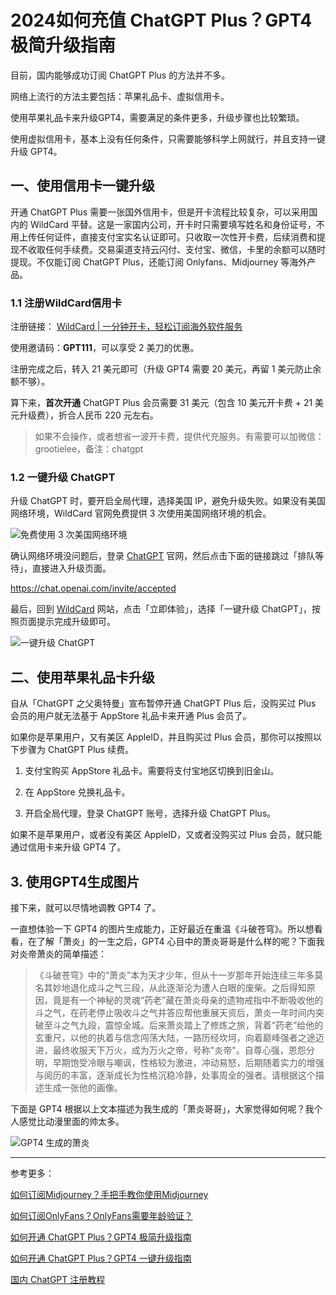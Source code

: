 # 2024如何充值 ChatGPT Plus？GPT4 极简升级指南

目前，国内能够成功订阅 ChatGPT Plus 的方法并不多。

网络上流行的方法主要包括：苹果礼品卡、虚拟信用卡。

使用苹果礼品卡来升级GPT4，需要满足的条件更多，升级步骤也比较繁琐。

使用虚拟信用卡，基本上没有任何条件，只需要能够科学上网就行，并且支持一键升级 GPT4。

## 一、使用信用卡一键升级

开通 ChatGPT Plus 需要一张国外信用卡，但是开卡流程比较复杂，可以采用国内的 WildCard 平替。这是一家国内公司，开卡时只需要填写姓名和身份证号，不用上传任何证件，直接支付宝实名认证即可。只收取一次性开卡费，后续消费和提现不收取任何手续费。交易渠道支持云闪付、支付宝、微信，卡里的余额可以随时提现。不仅能订阅 ChatGPT Plus，还能订阅 Onlyfans、Midjourney 等海外产品。

### 1.1 注册WildCard信用卡

注册链接： [WildCard | 一分钟开卡，轻松订阅海外软件服务](https://bewildcard.com/i/GPT111)

使用邀请码：**GPT111**，可以享受 2 美刀的优惠。

注册完成之后，转入 21 美元即可（升级 GPT4 需要 20 美元，再留 1 美元防止余额不够）。

算下来，**首次开通** ChatGPT Plus 会员需要 31 美元（包含 10 美元开卡费 + 21 美元升级费），折合人民币 220 元左右。

>如果不会操作，或者想省一波开卡费，提供代充服务。有需要可以加微信：grootielee，备注：chatgpt

### 1.2 一键升级 ChatGPT

升级 ChatGPT 时，要开启全局代理，选择美国 IP，避免升级失败。如果没有美国网络环境，WildCard 官网免费提供 3 次使用美国网络环境的机会。

![免费使用 3 次美国网络环境](https://groot-1253585616.cos.ap-shanghai.myqcloud.com/md/wildcard.png)

确认网络环境没问题后，登录 [ChatGPT](https://chat.openai.com) 官网，然后点击下面的链接跳过「排队等待」，直接进入升级页面。

<https://chat.openai.com/invite/accepted>

最后，回到 [WildCard](https://bewildcard.com/i/GPT111) 网站，点击「立即体验」，选择「一键升级 ChatGPT」，按照页面提示完成升级即可。

![一键升级 ChatGPT](https://groot-1253585616.cos.ap-shanghai.myqcloud.com/md/gpt_plus_pay.jpg)

## 二、使用苹果礼品卡升级

自从「ChatGPT 之父奥特曼」宣布暂停开通 ChatGPT Plus 后，没购买过 Plus 会员的用户就无法基于 AppStore 礼品卡来开通 Plus 会员了。

如果你是苹果用户，又有美区 AppleID，并且购买过 Plus 会员，那你可以按照以下步骤为 ChatGPT Plus 续费。

1. 支付宝购买 AppStore 礼品卡。需要将支付宝地区切换到旧金山。
   
2. 在 AppStore 兑换礼品卡。
   
3. 开启全局代理，登录 ChatGPT 账号，选择升级 ChatGPT Plus。

如果不是苹果用户，或者没有美区 AppleID，又或者没购买过 Plus 会员，就只能通过信用卡来升级 GPT4 了。

## 3. 使用GPT4生成图片

接下来，就可以尽情地调教 GPT4 了。

一直想体验一下 GPT4 的图片生成能力，正好最近在重温《斗破苍穹》。所以想看看，在了解「萧炎」的一生之后，GPT4 心目中的萧炎哥哥是什么样的呢？下面我对炎帝萧炎的简单描述：
>《斗破苍穹》中的“萧炎”本为天才少年，但从十一岁那年开始连续三年多莫名其妙地退化成斗之气三段，从此逐渐沦为遭人白眼的废柴。之后得知原因，竟是有一个神秘的灵魂“药老”藏在萧炎母亲的遗物戒指中不断吸收他的斗之气，在药老停止吸收斗之气并答应帮他重展天资后，萧炎一年时间内突破至斗之气九段，震惊全城。后来萧炎踏上了修炼之旅，背着“药老”给他的玄重尺，以他的执着与信念闯荡大陆，一路历经坎坷，向着巅峰强者之途迈进，最终收服天下万火，成为万火之帝，号称"炎帝"。自尊心强，恩怨分明，早期饱受冷眼与嘲讽，性格较为激进，冲动易怒，后期随着实力的增强与阅历的丰富，逐渐成长为性格沉稳冷静，处事周全的强者。请根据这个描述生成一张他的画像。

下面是 GPT4 根据以上文本描述为我生成的「萧炎哥哥」，大家觉得如何呢？我个人感觉比动漫里面的帅太多。

![GPT4 生成的萧炎](https://groot-1253585616.cos.ap-shanghai.myqcloud.com/md/xiaoyan.jpg)

----

参考更多：

[如何订阅Midjourney？手把手教你使用Midjourney](https://chatgptchina.github.io/2024/02/03/how-to-subscribe-midjourney-2024/)

[如何订阅OnlyFans？OnlyFans需要年龄验证？](https://chatgptchina.github.io/2024/01/31/onlyfans-pay-tutorial-2024/)

[如何开通 ChatGPT Plus？GPT4 极简升级指南](https://zhuanlan.zhihu.com/p/680232825)

[如何开通 ChatGPT Plus？GPT4 一键升级指南](https://chatgptchina.github.io/2024/01/25/chatgpt-plus-purchase-tutorial-2024/)

[国内 ChatGPT 注册教程](https://juejin.cn/post/7327938054240616489)
